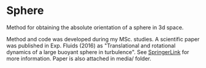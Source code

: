 Sphere
======

Method for obtaining the absolute orientation of a sphere in 3d space.

Method and code was developed during my MSc. studies. A scientific paper was published in Exp. Fluids (2016) as "Translational and rotational dynamics of a large buoyant sphere in turbulence". See [SpringerLink](http://link.springer.com/article/10.1007/s00348-016-2136-6) for more information. Paper is also attached in media/ folder.